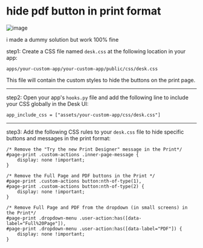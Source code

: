 # hide pdf button in print format

![image](https://github.com/user-attachments/assets/7a452094-6541-4afa-a0d9-587a93d74a5a)


i made a dummy solution but work 100% fine

step1: 
Create a CSS file named `desk.css` at the following location in your app:
```
apps/your-custom-app/your-custom-app/public/css/desk.css
```

This file will contain the custom styles to hide the buttons on the print page.

---
step2: 
Open your app's `hooks.py` file and add the following line to include your CSS globally in the Desk UI:

```
app_include_css = ["assets/your-custom-app/css/desk.css"]
```
---
step3: 
Add the following CSS rules to your `desk.css` file to hide specific buttons and messages in the print format:

```
/* Remove the "Try the new Print Designer" message in the Print*/
#page-print .custom-actions .inner-page-message {
    display: none !important;
}

/* Remove the Full Page and PDF buttons in the Print */
#page-print .custom-actions button:nth-of-type(1),
#page-print .custom-actions button:nth-of-type(2) {
    display: none !important;
}

/* Remove Full Page and PDF from the dropdown (in small screens) in the Print*/
#page-print .dropdown-menu .user-action:has([data-label="Full%20Page"]),
#page-print .dropdown-menu .user-action:has([data-label="PDF"]) {
    display: none !important;
}
```
